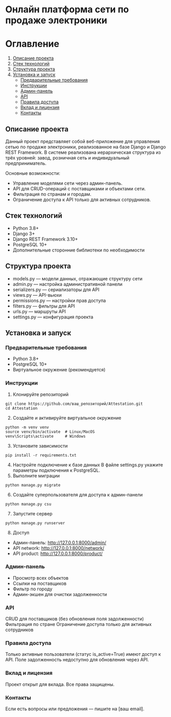 # Онлайн платформа сети по продаже электроники

# Оглавление

1. [Описание проекта](#Описание-проекта)
2. [Стек технологий](#Стек_технологий)
3. [Структура проекта](#Структура_проекта)
4. [Установка и запуск](#Установка_и_запуск)
   - [Предварительные требования](#Предварительные_требования)
   - [Инструкции](#Инструкции)
   - [Админ-панель](#Админ-панель)
   - [API](#API)
   - [Правила доступа](#Правила_доступа)
   - [Вклад и лицензия](#Вклад_и_лицензия)
   - [Контакты](#Контакты)


## Описание проекта

Данный проект представляет собой веб-приложение для управления сетью по продаже электроники, реализованное на базе
Django и Django REST Framework. В системе реализована иерархическая структура из трёх уровней: завод, розничная сеть
и индивидуальный предприниматель.

Основные возможности:

- Управление моделями сети через админ-панель.
- API для CRUD-операций с поставщиками и объектами сети.
- Фильтрация по странам и городам.
- Ограничение доступа к API только для активных сотрудников.

## Стек технологий

- Python 3.8+
- Django 3+
- Django REST Framework 3.10+
- PostgreSQL 10+
- Дополнительные сторонние библиотеки по необходимости

## Структура проекта

- models.py — модели данных, отражающие структуру сети
- admin.py — настройка административной панели
- serializers.py — сериализаторы для API
- views.py — API-вьюхи
- permissions.py — настройки прав доступа
- filters.py — фильтры для API
- urls.py — маршруты API
- settings.py — конфигурация проекта

## Установка и запуск

### Предварительные требования

- Python 3.8+
- PostgreSQL 10+
- Виртуальное окружение (рекомендуется)

### Инструкции

1. Клонируйте репозиторий

```
git clone https://github.com/ваш_репозиторий/Attestation.git
cd Attestation
```

2. Создайте и активируйте виртуальное окружение

```
python -m venv venv
source venv/bin/activate  # Linux/MacOS
venv\Scripts\activate     # Windows
```

3. Установите зависимости

```
pip install -r requirements.txt
```

4. Настройте подключение к базе данных
   В файле settings.py укажите параметры подключения к PostgreSQL.
5. Выполните миграции

```
python manage.py migrate
```

6. Создайте суперпользователя для доступа к админ-панели

```
python manage.py csu
```

7. Запустите сервер

```
python manage.py runserver
```

8. Доступ

- Админ-панель: http://127.0.0.1:8000/admin/
- API network: http://127.0.0.1:8000/network/
- API product: http://127.0.0.1:8000/product/

### Админ-панель

- Просмотр всех объектов
- Ссылки на поставщиков
- Фильтр по городу
- Админ-экшен для очистки задолженности

### API

CRUD для поставщиков (без обновления поля задолженности)
Фильтрация по стране
Ограничение доступа только для активных сотрудников

### Правила доступа

Только активные пользователи (статус is_active=True) имеют доступ к API.
Поле задолженность недоступно для обновления через API.

### Вклад и лицензия

Проект открыт для вклада. Все права защищены.

### Контакты

Если есть вопросы или предложения — пишите на [ваш email].
